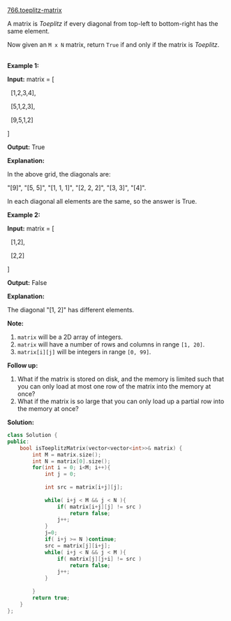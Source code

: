 [766.toeplitz-matrix](https://leetcode.com/problems/toeplitz-matrix/)  

A matrix is _Toeplitz_ if every diagonal from top-left to bottom-right has the same element.

Now given an `M x N` matrix, return `True` if and only if the matrix is _Toeplitz_.  
 

**Example 1:**

  
**Input:** matrix = \[
  
  \[1,2,3,4\],
  
  \[5,1,2,3\],
  
  \[9,5,1,2\]
  
\]
  
**Output:** True
  
**Explanation:**
  
In the above grid, the diagonals are:
  
"\[9\]", "\[5, 5\]", "\[1, 1, 1\]", "\[2, 2, 2\]", "\[3, 3\]", "\[4\]".
  
In each diagonal all elements are the same, so the answer is True.
  

**Example 2:**

  
**Input:** matrix = \[
  
  \[1,2\],
  
  \[2,2\]
  
\]
  
**Output:** False
  
**Explanation:**
  
The diagonal "\[1, 2\]" has different elements.
  

  
**Note:**

1.  `matrix` will be a 2D array of integers.
2.  `matrix` will have a number of rows and columns in range `[1, 20]`.
3.  `matrix[i][j]` will be integers in range `[0, 99]`.

  
**Follow up:**

1.  What if the matrix is stored on disk, and the memory is limited such that you can only load at most one row of the matrix into the memory at once?
2.  What if the matrix is so large that you can only load up a partial row into the memory at once?  



**Solution:**  

```cpp
class Solution {
public:
    bool isToeplitzMatrix(vector<vector<int>>& matrix) {
        int M = matrix.size();
        int N = matrix[0].size();
        for(int i = 0; i<M; i++){
            int j = 0;
            
            int src = matrix[i+j][j];
            
            while( i+j < M && j < N ){
                if( matrix[i+j][j] != src )
                    return false;
                j++;
            }
            j=0;
            if( i+j >= N )continue;
            src = matrix[j][i+j];
            while( i+j < N && j < M ){
                if( matrix[j][j+i] != src )
                    return false;
                j++;
            }
            
        }
        return true;
    }
};
```
      
